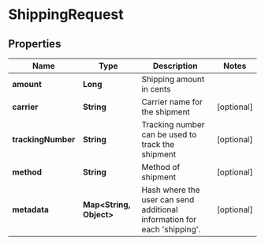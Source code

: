 

# ShippingRequest


## Properties

| Name | Type | Description | Notes |
|------------ | ------------- | ------------- | -------------|
|**amount** | **Long** | Shipping amount in cents |  |
|**carrier** | **String** | Carrier name for the shipment |  [optional] |
|**trackingNumber** | **String** | Tracking number can be used to track the shipment |  [optional] |
|**method** | **String** | Method of shipment |  [optional] |
|**metadata** | **Map&lt;String, Object&gt;** | Hash where the user can send additional information for each &#39;shipping&#39;. |  [optional] |



